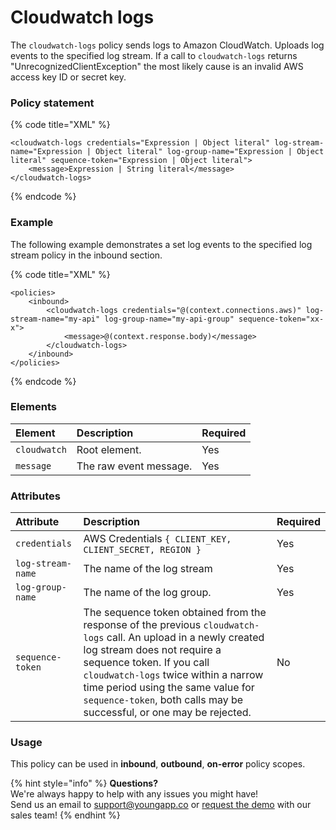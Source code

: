 # Cloudwatch logs

The `cloudwatch-logs` policy sends logs to Amazon CloudWatch. Uploads log events to the specified log stream. If a call to `cloudwatch-logs` returns "UnrecognizedClientException" the most likely cause is an invalid AWS access key ID or secret key.

### Policy statement

{% code title="XML" %}
```markup
<cloudwatch-logs credentials="Expression | Object literal" log-stream-name="Expression | Object literal" log-group-name="Expression | Object literal" sequence-token="Expression | Object literal">
    <message>Expression | String literal</message>
</cloudwatch-logs>
```
{% endcode %}

### Example

The following example demonstrates a set log events to the specified log stream policy in the inbound section.

{% code title="XML" %}
```markup
<policies>
    <inbound>
        <cloudwatch-logs credentials="@(context.connections.aws)" log-stream-name="my-api" log-group-name="my-api-group" sequence-token="xx-x">
            <message>@(context.response.body)</message>
        </cloudwatch-logs>
    </inbound>
</policies>
```
{% endcode %}

### Elements

| Element | Description | Required |
| :--- | :--- | :--- |
| `cloudwatch` | Root element. | Yes |
| `message` | The raw event message. | Yes |

### Attributes

| Attribute | Description | Required |
| :--- | :--- | :--- |
| `credentials` | AWS Credentials `{ CLIENT_KEY, CLIENT_SECRET, REGION }` | Yes |
| `log-stream-name` | The name of the log stream | Yes |
| `log-group-name` | The name of the log group. | Yes |
| `sequence-token` | The sequence token obtained from the response of the previous `cloudwatch-logs` call. An upload in a newly created log stream does not require a sequence token. If you call `cloudwatch-logs` twice within a narrow time period using the same value for `sequence-token`, both calls may be successful, or one may be rejected. | No |

### Usage

This policy can be used in **inbound**, **outbound**, **on-error** policy scopes.

{% hint style="info" %}
**Questions?**   
We're always happy to help with any issues you might have!   
Send us an email to support@youngapp.co or [request the demo](https://youngapp.co/request-demo/) with our sales team!
{% endhint %}

